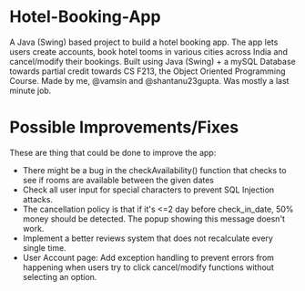 # Hotel-Booking-App
A Java (Swing) based project to build a hotel booking app. The app lets users create accounts, book hotel tooms in various cities across India and cancel/modify their bookings. Built using Java (Swing) + a mySQL Database towards partial credit towards CS F213, the Object Oriented Programming Course. Made by me, @vamsin and @shantanu23gupta. Was mostly a last minute job.

# Possible Improvements/Fixes

These are thing that could be done to improve the app:

- There might be a bug in the checkAvailability() function that checks to see if rooms are available between the given dates
- Check all user input for special characters to prevent SQL Injection attacks. 
- The cancellation policy is that if it's <=2 day before check_in_date, 50% money should be detected. The popup showing this message doesn't work. 
- Implement a better reviews system that does not recalculate every single time. 
- User Account page: Add exception handling to prevent errors from happening when users try to click cancel/modify functions without selecting an option.

